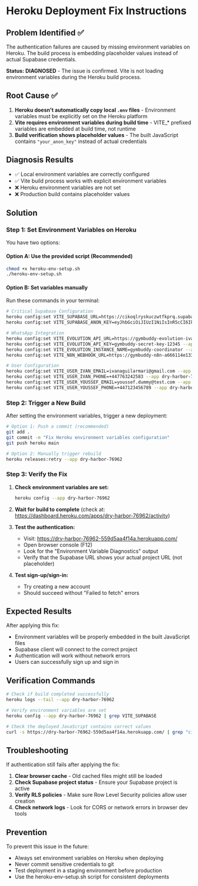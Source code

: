 # Heroku Deployment Fix Instructions

## Problem Identified ✅
The authentication failures are caused by missing environment variables on Heroku. The build process is embedding placeholder values instead of actual Supabase credentials.

**Status: DIAGNOSED** - The issue is confirmed. Vite is not loading environment variables during the Heroku build process.

## Root Cause ✅
1. **Heroku doesn't automatically copy local `.env` files** - Environment variables must be explicitly set on the Heroku platform
2. **Vite requires environment variables during build time** - VITE_* prefixed variables are embedded at build time, not runtime
3. **Build verification shows placeholder values** - The built JavaScript contains `"your_anon_key"` instead of actual credentials

## Diagnosis Results
- ✅ Local environment variables are correctly configured
- ✅ Vite build process works with explicit environment variables
- ❌ Heroku environment variables are not set
- ❌ Production build contains placeholder values

## Solution

### Step 1: Set Environment Variables on Heroku

You have two options:

#### Option A: Use the provided script (Recommended)
```bash
chmod +x heroku-env-setup.sh
./heroku-env-setup.sh
```

#### Option B: Set variables manually
Run these commands in your terminal:

```bash
# Critical Supabase Configuration
heroku config:set VITE_SUPABASE_URL=https://cikoqlryskuczwtfkprq.supabase.co --app dry-harbor-76962
heroku config:set VITE_SUPABASE_ANON_KEY=eyJhbGciOiJIUzI1NiIsInR5cCI6IkpXVCJ9.eyJpc3MiOiJzdXBhYmFzZSIsInJlZiI6ImNpa29xbHJ5c2t1Y3p3dGZrcHJxIiwicm9sZSI6ImFub24iLCJpYXQiOjE3NTMzNzIwODcsImV4cCI6MjA2ODk0ODA4N30.O_DML3t7yZOAJ7LcIqnPSuWCo7_DpeAcqxxIN38TUd8 --app dry-harbor-76962

# WhatsApp Integration
heroku config:set VITE_EVOLUTION_API_URL=https://gymbuddy-evolution-ivan-9989ed3d8228.herokuapp.com --app dry-harbor-76962
heroku config:set VITE_EVOLUTION_API_KEY=gymbuddy-secret-key-12345 --app dry-harbor-76962
heroku config:set VITE_EVOLUTION_INSTANCE_NAME=gymbuddy-coordinator --app dry-harbor-76962
heroku config:set VITE_N8N_WEBHOOK_URL=https://gymbuddy-n8n-a666114e1339.herokuapp.com/webhook/gymbuddy --app dry-harbor-76962

# User Configuration
heroku config:set VITE_USER_IVAN_EMAIL=ivanaguilarmari@gmail.com --app dry-harbor-76962
heroku config:set VITE_USER_IVAN_PHONE=+447763242583 --app dry-harbor-76962
heroku config:set VITE_USER_YOUSSEF_EMAIL=youssef.dummy@test.com --app dry-harbor-76962
heroku config:set VITE_USER_YOUSSEF_PHONE=+447123456789 --app dry-harbor-76962
```

### Step 2: Trigger a New Build
After setting the environment variables, trigger a new deployment:

```bash
# Option 1: Push a commit (recommended)
git add .
git commit -m "Fix Heroku environment variables configuration"
git push heroku main

# Option 2: Manually trigger rebuild
heroku releases:retry --app dry-harbor-76962
```

### Step 3: Verify the Fix

1. **Check environment variables are set:**
   ```bash
   heroku config --app dry-harbor-76962
   ```

2. **Wait for build to complete** (check at: https://dashboard.heroku.com/apps/dry-harbor-76962/activity)

3. **Test the authentication:**
   - Visit: https://dry-harbor-76962-559d5aa4f14a.herokuapp.com/
   - Open browser console (F12)
   - Look for the "Environment Variable Diagnostics" output
   - Verify that the Supabase URL shows your actual project URL (not placeholder)

4. **Test sign-up/sign-in:**
   - Try creating a new account
   - Should succeed without "Failed to fetch" errors

## Expected Results

After applying this fix:
- Environment variables will be properly embedded in the built JavaScript files
- Supabase client will connect to the correct project
- Authentication will work without network errors
- Users can successfully sign up and sign in

## Verification Commands

```bash
# Check if build completed successfully
heroku logs --tail --app dry-harbor-76962

# Verify environment variables are set
heroku config --app dry-harbor-76962 | grep VITE_SUPABASE

# Check the deployed JavaScript contains correct values
curl -s https://dry-harbor-76962-559d5aa4f14a.herokuapp.com/ | grep "cikoqlryskuczwtfkprq"
```

## Troubleshooting

If authentication still fails after applying the fix:

1. **Clear browser cache** - Old cached files might still be loaded
2. **Check Supabase project status** - Ensure your Supabase project is active
3. **Verify RLS policies** - Make sure Row Level Security policies allow user creation
4. **Check network logs** - Look for CORS or network errors in browser dev tools

## Prevention

To prevent this issue in the future:
- Always set environment variables on Heroku when deploying
- Never commit sensitive credentials to git
- Test deployment in a staging environment before production
- Use the heroku-env-setup.sh script for consistent deployments